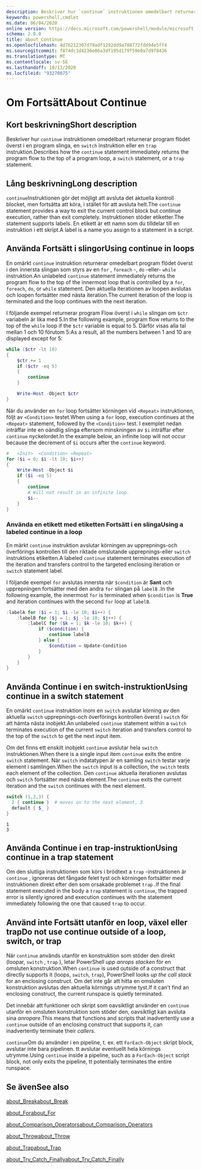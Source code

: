 ```yaml
---
description: Beskriver hur `continue` instruktionen omedelbart returnerar program flödet överst i en program slinga, en `switch` instruktion eller en `trap` instruktion.
keywords: powershell,cmdlet
ms.date: 06/04/2020
online version: https://docs.microsoft.com/powershell/module/microsoft.powershell.core/about/about_continue?view=powershell-7&WT.mc_id=ps-gethelp
schema: 2.0.0
title: about_Continue
ms.openlocfilehash: 4d76212307d79adf1292dd9a788772fdd94e5ff4
ms.sourcegitcommit: f874dc1d4236e06a3df195d179f59e0a7d9f8436
ms.translationtype: MT
ms.contentlocale: sv-SE
ms.lasthandoff: 10/13/2020
ms.locfileid: "93270075"
---
```

# <a name="about-continue"></a><span data-ttu-id="5686f-104">Om Fortsätt</span><span class="sxs-lookup"><span data-stu-id="5686f-104">About Continue</span></span>

## <a name="short-description"></a><span data-ttu-id="5686f-105">Kort beskrivning</span><span class="sxs-lookup"><span data-stu-id="5686f-105">Short description</span></span>

<span data-ttu-id="5686f-106">Beskriver hur `continue` instruktionen omedelbart returnerar program flödet överst i en program slinga, en `switch` instruktion eller en `trap` instruktion.</span><span class="sxs-lookup"><span data-stu-id="5686f-106">Describes how the `continue` statement immediately returns the program flow to the top of a program loop, a `switch` statement, or a `trap` statement.</span></span>

## <a name="long-description"></a><span data-ttu-id="5686f-107">Lång beskrivning</span><span class="sxs-lookup"><span data-stu-id="5686f-107">Long description</span></span>

<span data-ttu-id="5686f-108">`continue`Instruktionen gör det möjligt att avsluta det aktuella kontroll blocket, men fortsätta att köra, i stället för att avsluta helt.</span><span class="sxs-lookup"><span data-stu-id="5686f-108">The `continue` statement provides a way to exit the current control block but continue execution, rather than exit completely.</span></span> <span data-ttu-id="5686f-109">Instruktionen stöder etiketter.</span><span class="sxs-lookup"><span data-stu-id="5686f-109">The statement supports labels.</span></span>
<span data-ttu-id="5686f-110">En etikett är ett namn som du tilldelar till en instruktion i ett skript.</span><span class="sxs-lookup"><span data-stu-id="5686f-110">A label is a name you assign to a statement in a script.</span></span>

## <a name="using-continue-in-loops"></a><span data-ttu-id="5686f-111">Använda Fortsätt i slingor</span><span class="sxs-lookup"><span data-stu-id="5686f-111">Using continue in loops</span></span>

<span data-ttu-id="5686f-112">En omärkt `continue` instruktion returnerar omedelbart program flödet överst i den innersta slingan som styrs av en `for` , `foreach` -, `do` -eller- `while` instruktion.</span><span class="sxs-lookup"><span data-stu-id="5686f-112">An unlabeled `continue` statement immediately returns the program flow to the top of the innermost loop that is controlled by a `for`, `foreach`, `do`, or `while` statement.</span></span> <span data-ttu-id="5686f-113">Den aktuella iterationen av loopen avslutas och loopen fortsätter med nästa iteration.</span><span class="sxs-lookup"><span data-stu-id="5686f-113">The current iteration of the loop is terminated and the loop continues with the next iteration.</span></span>

<span data-ttu-id="5686f-114">I följande exempel returnerar program Flow överst i `while` slingan om `$ctr` variabeln är lika med 5.</span><span class="sxs-lookup"><span data-stu-id="5686f-114">In the following example, program flow returns to the top of the `while` loop if the `$ctr` variable is equal to 5.</span></span> <span data-ttu-id="5686f-115">Därför visas alla tal mellan 1 och 10 förutom 5:</span><span class="sxs-lookup"><span data-stu-id="5686f-115">As a result, all the numbers between 1 and 10 are displayed except for 5:</span></span>

```powershell
while ($ctr -lt 10)
{
    $ctr += 1
    if ($ctr -eq 5)
    {
        continue
    }

    Write-Host -Object $ctr
}
```

<span data-ttu-id="5686f-116">När du använder en `for` loop fortsätter körningen vid `<Repeat>` instruktionen, följt av `<Condition>` testet.</span><span class="sxs-lookup"><span data-stu-id="5686f-116">When using a `for` loop, execution continues at the `<Repeat>` statement, followed by the `<Condition>` test.</span></span> <span data-ttu-id="5686f-117">I exemplet nedan inträffar inte en oändlig slinga eftersom minskningen av `$i` inträffar efter `continue` nyckelordet.</span><span class="sxs-lookup"><span data-stu-id="5686f-117">In the example below, an infinite loop will not occur because the decrement of `$i` occurs after the `continue` keyword.</span></span>

```powershell
#   <Init>  <Condition> <Repeat>
for ($i = 0; $i -lt 10; $i++)
{
    Write-Host -Object $i
    if ($i -eq 5)
    {
        continue
        # Will not result in an infinite loop.
        $i--
    }
}
```

### <a name="using-a-labeled-continue-in-a-loop"></a><span data-ttu-id="5686f-118">Använda en etikett med etiketten Fortsätt i en slinga</span><span class="sxs-lookup"><span data-stu-id="5686f-118">Using a labeled continue in a loop</span></span>

<span data-ttu-id="5686f-119">En märkt `continue` instruktion avslutar körningen av upprepnings-och överförings kontrollen till den riktade omslutande upprepnings-eller `switch` instruktions etiketten.</span><span class="sxs-lookup"><span data-stu-id="5686f-119">A labeled `continue` statement terminates execution of the iteration and transfers control to the targeted enclosing iteration or `switch` statement label.</span></span>

<span data-ttu-id="5686f-120">I följande exempel `for` avslutas innersta när `$condition` är **Sant** och upprepningen fortsätter med den andra `for` slingan på `labelB` .</span><span class="sxs-lookup"><span data-stu-id="5686f-120">In the following example, the innermost `for` is terminated when `$condition` is **True** and iteration continues with the second `for` loop at `labelB`.</span></span>

```powershell
:labelA for ($i = 1; $i -le 10; $i++) {
    :labelB for ($j = 1; $j -le 10; $j++) {
        :labelC for ($k = 1; $k -le 10; $k++) {
            if ($condition) {
                continue labelB
            } else {
                $condition = Update-Condition
            }
        }
    }
}
```

## <a name="using-continue-in-a-switch-statement"></a><span data-ttu-id="5686f-121">Använda Continue i en switch-instruktion</span><span class="sxs-lookup"><span data-stu-id="5686f-121">Using continue in a switch statement</span></span>

<span data-ttu-id="5686f-122">En omärkt `continue` instruktion inom en `switch` avslutar körning av den aktuella `switch` upprepnings-och överförings kontrollen överst i `switch` för att hämta nästa inobjekt.</span><span class="sxs-lookup"><span data-stu-id="5686f-122">An unlabeled `continue` statement within a `switch` terminates execution of the current `switch` iteration and transfers control to the top of the `switch` to get the next input item.</span></span>

<span data-ttu-id="5686f-123">Om det finns ett enskilt inobjekt `continue` avslutar hela `switch` instruktionen.</span><span class="sxs-lookup"><span data-stu-id="5686f-123">When there is a single input item `continue` exits the entire `switch` statement.</span></span>
<span data-ttu-id="5686f-124">När `switch` indatatypen är en samling `switch` testar varje element i samlingen.</span><span class="sxs-lookup"><span data-stu-id="5686f-124">When the `switch` input is a collection, the `switch` tests each element of the collection.</span></span> <span data-ttu-id="5686f-125">Den `continue` aktuella iterationen avslutas och `switch` fortsätter med nästa element.</span><span class="sxs-lookup"><span data-stu-id="5686f-125">The `continue` exits the current iteration and the `switch` continues with the next element.</span></span>

```powershell
switch (1,2,3) {
  2 { continue }  # moves on to the next element, 3
  default { $_ }
}
```

```Output
1
3
```

## <a name="using-continue-in-a-trap-statement"></a><span data-ttu-id="5686f-126">Använda Continue i en trap-instruktion</span><span class="sxs-lookup"><span data-stu-id="5686f-126">Using continue in a trap statement</span></span>

<span data-ttu-id="5686f-127">Om den slutliga instruktionen som körs i brödtext a `trap` -instruktionen är `continue` , ignoreras det fångade felet tyst och körningen fortsätter med instruktionen direkt efter den som orsakade problemet `trap` .</span><span class="sxs-lookup"><span data-stu-id="5686f-127">If the final statement executed in the body a `trap` statement is `continue`, the trapped error is silently ignored and execution continues with the statement immediately following the one that caused `trap` to occur.</span></span>

## <a name="do-not-use-continue-outside-of-a-loop-switch-or-trap"></a><span data-ttu-id="5686f-128">Använd inte Fortsätt utanför en loop, växel eller trap</span><span class="sxs-lookup"><span data-stu-id="5686f-128">Do not use continue outside of a loop, switch, or trap</span></span>

<span data-ttu-id="5686f-129">När `continue` används utanför en konstruktion som stöder den direkt (loopar, `switch` , `trap` ), letar PowerShell _upp anrops stacken_ för en omsluten konstruktion.</span><span class="sxs-lookup"><span data-stu-id="5686f-129">When `continue` is used outside of a construct that directly supports it (loops, `switch`, `trap`), PowerShell looks _up the call stack_ for an enclosing construct.</span></span> <span data-ttu-id="5686f-130">Om det inte går att hitta en omsluten konstruktion avslutas den aktuella körnings utrymme tyst.</span><span class="sxs-lookup"><span data-stu-id="5686f-130">If it can't find an enclosing construct, the current runspace is quietly terminated.</span></span>

<span data-ttu-id="5686f-131">Det innebär att funktioner och skript som oavsiktligt använder en `continue` utanför en omsluten konstruktion som stöder den, oavsiktligt kan avsluta sina _anropare_.</span><span class="sxs-lookup"><span data-stu-id="5686f-131">This means that functions and scripts that inadvertently use a `continue` outside of an enclosing construct that supports it, can inadvertently terminate their _callers_.</span></span>

<span data-ttu-id="5686f-132">`continue`Om du använder i en pipeline, t. ex. ett `ForEach-Object` skript block, avslutar inte bara pipelinen. tt avslutar eventuellt hela körnings utrymme.</span><span class="sxs-lookup"><span data-stu-id="5686f-132">Using `continue` inside a pipeline, such as a `ForEach-Object` script block, not only exits the pipeline, tt potentially terminates the entire runspace.</span></span>

## <a name="see-also"></a><span data-ttu-id="5686f-133">Se även</span><span class="sxs-lookup"><span data-stu-id="5686f-133">See also</span></span>

[<span data-ttu-id="5686f-134">about_Break</span><span class="sxs-lookup"><span data-stu-id="5686f-134">about_Break</span></span>](about_Break.md)

[<span data-ttu-id="5686f-135">about_For</span><span class="sxs-lookup"><span data-stu-id="5686f-135">about_For</span></span>](about_For.md)

[<span data-ttu-id="5686f-136">about_Comparison_Operators</span><span class="sxs-lookup"><span data-stu-id="5686f-136">about_Comparison_Operators</span></span>](about_Comparison_Operators.md)

[<span data-ttu-id="5686f-137">about_Throw</span><span class="sxs-lookup"><span data-stu-id="5686f-137">about_Throw</span></span>](about_Throw.md)

[<span data-ttu-id="5686f-138">about_Trap</span><span class="sxs-lookup"><span data-stu-id="5686f-138">about_Trap</span></span>](about_Trap.md)

[<span data-ttu-id="5686f-139">about_Try_Catch_Finally</span><span class="sxs-lookup"><span data-stu-id="5686f-139">about_Try_Catch_Finally</span></span>](about_Try_Catch_Finally.md)
